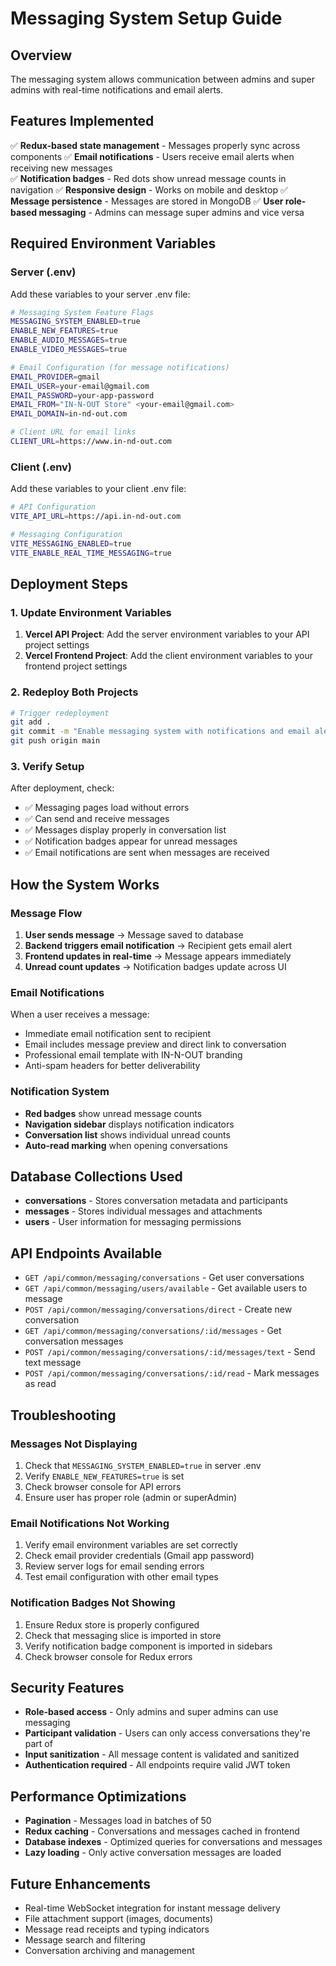 # Messaging System Setup Guide

## Overview
The messaging system allows communication between admins and super admins with real-time notifications and email alerts.

## Features Implemented
✅ **Redux-based state management** - Messages properly sync across components
✅ **Email notifications** - Users receive email alerts when receiving new messages  
✅ **Notification badges** - Red dots show unread message counts in navigation
✅ **Responsive design** - Works on mobile and desktop
✅ **Message persistence** - Messages are stored in MongoDB
✅ **User role-based messaging** - Admins can message super admins and vice versa
 
## Required Environment Variables

### Server (.env)
Add these variables to your server .env file:

```bash
# Messaging System Feature Flags
MESSAGING_SYSTEM_ENABLED=true
ENABLE_NEW_FEATURES=true
ENABLE_AUDIO_MESSAGES=true
ENABLE_VIDEO_MESSAGES=true

# Email Configuration (for message notifications)
EMAIL_PROVIDER=gmail
EMAIL_USER=your-email@gmail.com
EMAIL_PASSWORD=your-app-password
EMAIL_FROM="IN-N-OUT Store" <your-email@gmail.com>
EMAIL_DOMAIN=in-nd-out.com

# Client URL for email links
CLIENT_URL=https://www.in-nd-out.com
```

### Client (.env)
Add these variables to your client .env file:

```bash
# API Configuration
VITE_API_URL=https://api.in-nd-out.com

# Messaging Configuration
VITE_MESSAGING_ENABLED=true
VITE_ENABLE_REAL_TIME_MESSAGING=true
```

## Deployment Steps

### 1. Update Environment Variables
1. **Vercel API Project**: Add the server environment variables to your API project settings
2. **Vercel Frontend Project**: Add the client environment variables to your frontend project settings

### 2. Redeploy Both Projects
```bash
# Trigger redeployment
git add .
git commit -m "Enable messaging system with notifications and email alerts"
git push origin main
```

### 3. Verify Setup
After deployment, check:
- ✅ Messaging pages load without errors
- ✅ Can send and receive messages
- ✅ Messages display properly in conversation list
- ✅ Notification badges appear for unread messages
- ✅ Email notifications are sent when messages are received

## How the System Works

### Message Flow
1. **User sends message** → Message saved to database
2. **Backend triggers email notification** → Recipient gets email alert
3. **Frontend updates in real-time** → Message appears immediately
4. **Unread count updates** → Notification badges update across UI

### Email Notifications
When a user receives a message:
- Immediate email notification sent to recipient
- Email includes message preview and direct link to conversation
- Professional email template with IN-N-OUT branding
- Anti-spam headers for better deliverability

### Notification System
- **Red badges** show unread message counts
- **Navigation sidebar** displays notification indicators
- **Conversation list** shows individual unread counts
- **Auto-read marking** when opening conversations

## Database Collections Used
- **conversations** - Stores conversation metadata and participants
- **messages** - Stores individual messages and attachments
- **users** - User information for messaging permissions

## API Endpoints Available
- `GET /api/common/messaging/conversations` - Get user conversations
- `GET /api/common/messaging/users/available` - Get available users to message
- `POST /api/common/messaging/conversations/direct` - Create new conversation
- `GET /api/common/messaging/conversations/:id/messages` - Get conversation messages
- `POST /api/common/messaging/conversations/:id/messages/text` - Send text message
- `POST /api/common/messaging/conversations/:id/read` - Mark messages as read

## Troubleshooting

### Messages Not Displaying
1. Check that `MESSAGING_SYSTEM_ENABLED=true` in server .env
2. Verify `ENABLE_NEW_FEATURES=true` is set
3. Check browser console for API errors
4. Ensure user has proper role (admin or superAdmin)

### Email Notifications Not Working
1. Verify email environment variables are set correctly
2. Check email provider credentials (Gmail app password)
3. Review server logs for email sending errors
4. Test email configuration with other email types

### Notification Badges Not Showing
1. Ensure Redux store is properly configured
2. Check that messaging slice is imported in store
3. Verify notification badge component is imported in sidebars
4. Check browser console for Redux errors

## Security Features
- **Role-based access** - Only admins and super admins can use messaging
- **Participant validation** - Users can only access conversations they're part of
- **Input sanitization** - All message content is validated and sanitized
- **Authentication required** - All endpoints require valid JWT token

## Performance Optimizations
- **Pagination** - Messages load in batches of 50
- **Redux caching** - Conversations and messages cached in frontend
- **Database indexes** - Optimized queries for conversations and messages
- **Lazy loading** - Only active conversation messages are loaded

## Future Enhancements
- Real-time WebSocket integration for instant message delivery
- File attachment support (images, documents)
- Message read receipts and typing indicators
- Message search and filtering
- Conversation archiving and management 